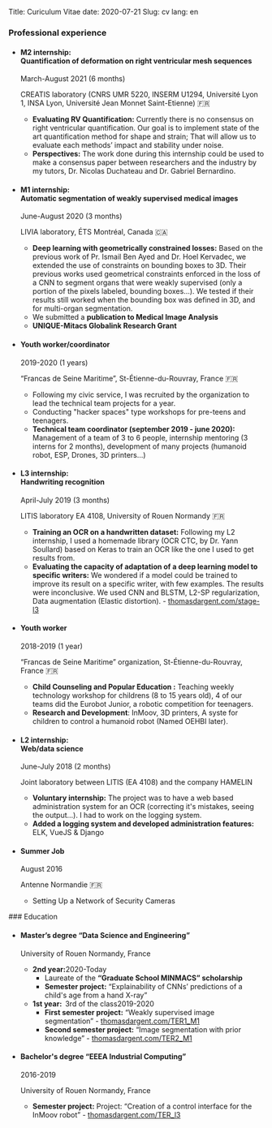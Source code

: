Title: Curiculum Vitae
date: 2020-07-21
Slug: cv
lang: en

### Professional experience 
<ul class="cv">
<li>
   <span class="datecont">
        <h4><span>
                <span class="light">M2 internship:</span><br/>
                Quantification of deformation on right ventricular mesh sequences
            </span>
        </h4>
        <span class="date">March-August 2021 (6 months)</span>
    </span>
    <p class="place">CREATIS laboratory (CNRS UMR 5220, INSERM U1294, Université Lyon 1, INSA Lyon, Université Jean Monnet Saint-Etienne) 🇫🇷</p>
    <ul>
        <li><b>Evaluating RV Quantification:</b> Currently there is no consensus
             on right ventricular quantification. Our goal is to implement
             state of the art quantification method for shape and strain;
             That will allow us to evaluate each methods’ impact and
             stability under noise.</li>
        <li><b>Perspectives:</b> The work done during this internship could be
            used to make a consensus paper between researchers and the industry
            by my tutors, Dr.&nbsp;Nicolas Duchateau and Dr.&nbsp;Gabriel Bernardino.</li>
    </ul>
</li>

<li>
    <span class="datecont">
        <h4><span>
                <span class="light">M1 internship:</span><br/>
                Automatic segmentation of weakly supervised medical images
            </span>
        </h4>
        <span class="date">June-August 2020 (3 months)</span>
    </span>
    <p class="place">LIVIA laboratory, ÉTS Montréal, Canada 🇨🇦</p>
    <ul>
        <li><b>Deep learning with geometrically constrained losses:</b>
            Based on the previous work of Pr.&nbsp;Ismail Ben Ayed and Dr.&nbsp;Hoel Kervadec, we extended
            the use of constraints on bounding boxes to 3D.
            Their previous works used geometrical constraints enforced in the loss
            of a CNN to segment organs that were weakly supervised (only a portion
            of the pixels
            labeled, bounding boxes...). We tested if their results still
            worked when the bounding box was defined in 3D, and for
            multi-organ segmentation.</li>
        <li>We submitted a <b>publication to Medical Image Analysis</b></li>
        <li><b>UNIQUE-Mitacs Globalink Research Grant</b></li>
    </ul></li>

<li>
   <span class="datecont">
        <h4><span>
            Youth worker/coordinator
            </span>
        </h4>
        <span class="date">2019-2020 (1 years)</span>
    </span>
    <p class="place">“Francas de Seine Maritime”, St-Étienne-du-Rouvray, France 🇫🇷</p>
    <ul>
        <li> Following my civic service, I was recruited by the organization to lead the technical team projects for a year.</li>
        <li>Conducting "hacker spaces" type workshops for pre-teens and teenagers.</li>
        <li><b>Technical team coordinator (september 2019 - june 2020):</b> Management
             of a team of 3 to 6 people, internship mentoring (3 interns for 2 months), development of many projects (humanoid robot, ESP, Drones, 3D printers...)</li>
    </ul>
</li>

<li>
    <span class="datecont">
        <h4><span>
                <span class="light">L3 internship:</span><br/>
                Handwriting recognition
            </span>
        </h4>
        <span class="date">April-July 2019 (3 months)</span>
    </span>
    <p class="place">LITIS laboratory EA 4108, University of Rouen Normandy 🇫🇷</p>
    <ul>
        <li><b>Training an OCR on a handwritten dataset:</b>
            Following my L2 internship, I used a homemade library (OCR CTC, by Dr.&nbsp;Yann Soullard)
            based on Keras to train an OCR like the one I used to get results from.</li>
        <li><b>Evaluating the capacity of adaptation of a deep learning model to specific writers:</b>
        We wondered if a model could be trained to improve its result on a specific writer, with few examples.
        The results were inconclusive. We used CNN and BLSTM,
        L2-SP regularization, Data augmentation (Elastic distortion). - <a href="http://thomasdargent.com/stage-l3">thomasdargent.com/stage-l3</a>
        </li>
    </ul>
</li>
<li>
    <span class="datecont">
        <h4><span>
            Youth worker
            </span>
        </h4>
        <span class="date">2018-2019 (1 year)</span>
    </span>
    <p class="place">“Francas de Seine Maritime” organization, St-Étienne-du-Rouvray, France 🇫🇷</p>
    <ul>
        <li><b>Child Counseling and Popular Education :</b>
            Teaching weekly technology workshop for childrens (8 to 15 years old),
            4 of our teams did the Eurobot Junior, a robotic competition for teenagers.</li>
        <li><b>Research and Development</b>: InMoov, 3D printers, A syste for children to control a humanoid robot (Named OEHBI later).</li>
    </ul>
</li>
<li>
    <span class="datecont">
        <h4><span>
            <span class="light">L2 internship:</span><br/> Web/data science
            </span>
        </h4>
        <span class="date">June-July 2018 (2 months)</span>
    </span>
    <p class="place">Joint laboratory between LITIS (EA 4108) and the company HAMELIN</p>
    <ul>
        <li><b>Voluntary internship:</b>
            The project was to have a web based administration system for an OCR
            (correcting it's mistakes, seeing the output...). I had to work on the logging system.</li>
        <li><b>Added a logging system and developed administration features:</b>
            ELK, VueJS & Django
        </li>
    </ul>
</li>

<li>
    <span class="datecont">
        <h4><span>
            Summer Job
            </span>
        </h4>
        <span class="date">August 2016</span>
    </span>
    <p class="place">Antenne Normandie 🇫🇷  </p>
    <ul><li>Setting Up a Network of Security Cameras</li></ul>
</li>

</ul>
### Education 
<ul class="cv">
<li><h4>Master’s degree “Data Science and Engineering&rdquo;</h4>
    <p class="place">University of Rouen Normandy, France</p>
    <ul>
        <li class="nodot">
            <span class="datecont">
                <b>2nd year:</b><span class="date">2020-Today</span>
            </span>
            <ul>
                <li>Laureate of the <b>“Graduate School MINMACS” scholarship</b></li>
                <li><b>Semester project:</b> “Explainability of CNNs’ predictions of a child's age from a hand X-ray”</li>
            </ul>
        </li>
        <li class="nodot">
            <span class="datecont">
                <span><b>1st year: &nbsp;</b>3rd of the class</span><span class="date">2019-2020</span>
            </span>
            <ul>
                <li><b>First semester project:</b> “Weakly supervised image segmentation” - <a href="http://thomasdargent.com/TER1_M1">thomasdargent.com/TER1_M1</a></li>
                <li><b>Second semester project:</b> “Image segmentation with prior knowledge” - <a href="http://thomasdargent.com/TER2_M1">thomasdargent.com/TER2_M1</a></li>
            </ul>
        </li>
    </ul>
</li>
<li>
    <span class="datecont">
        <h4>Bachelor's degree “EEEA Industrial Computing&rdquo;</h4>
        <span class="date">2016-2019</span>
    </span>
    <p class="place">University of Rouen Normandy, France</p>
    <ul>
        <li><b>Semester project:</b> Project: “Creation of a control interface for the InMoov robot” - <a href="http://thomasdargent.com/TER_l3">thomasdargent.com/TER_l3</a></li>
    </ul>



</ul>